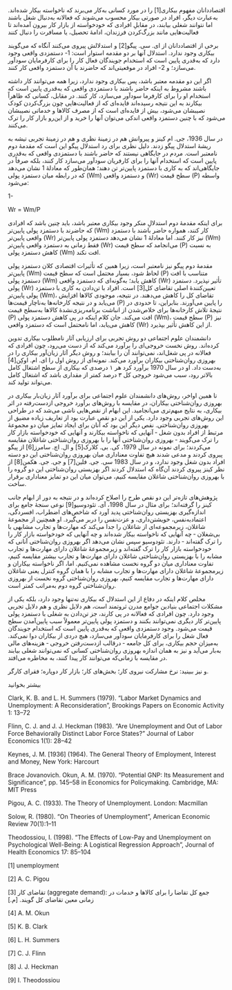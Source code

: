   اقتصاددانان مفهوم بیکاری[1] را در مورد کسانی به‌کار می‌برند که ناخواسته بیکار شده‌اند. به‌عبارت دیگر، افراد در صورتی بیکار محسوب می‌شوند که فعالانه به‌دنبال شغل باشند اما نتوانند شغلی بیابند، در مقابلِ افرادی که خودخواسته از بازار کار بیرون آمده‌اند تا فعالیت‌هایی مانند بزرگ‌کردن فرزندان، ادامهٔ تحصیل، یا مسافرت را دنبال کنند 

برخی از اقتصاددانان از ای. سی. پیگو[2] و استدلالش پیروی می‌کنند آنگاه که می‌گویند بیکاری وجود ندارد. استدلال آنها بر دو مقدمه استوار است: 1- دستمزدی واقعی وجود دارد که به‌قدری پایین است که استخدام جویندگان فعال کار را برای کارفرمایان سودآور می‌سازد؛ و 2- افراد در موقعیتی‌اند که حاضرند با آن دستمزد واقعی کار کنند.

 اگر این دو مقدمه معتبر باشد، پس بیکاری وجود ندارد، زیرا همه می‌توانند کار داشته باشند مشروط به اینکه حاضر باشند با دستمزدی واقعی که به‌قدری پایین است که استخدام او را برای کارفرما سودآور می‌سازد، کار کنند. در مقابل، کسانی که ظاهراً بیکارند به این نتیجه رسیده‌اند فایده‌ای که از فعالیت‌هایی چون بزرگ‌کردن کودک نصیبشان می‌شود، بیش از فایده‌ای است که از مصرف کالاها و خدماتی نصیبشان می‌شود که با چنین دستمزد واقعی اندکی می‌توان آنها را خرید و از این‌رو بازار کار را ترک می‌کنند.

در سال 1936، جی. ام کینز و پیروانش هم در زمینۀ نظری و هم در زمینۀ تجربی تیشه به ریشۀ استدلال پیگو زدند. دلیل نظری برای رد استدلال پیگو این است که مقدمهٔ دوم نامعتبر است. مردم در جایگاهی نیستند که حاضر باشند با دستمزدی واقعی که به‌قدری پایین است که استخدام آنها را برای کارفریان سودآور می‌سازد کار کنند، بلکه صرفاً در جایگاهی‌اند که به کاری با دستمزد پایین‌تر تن دهند؛ همان‌طور که معادلهٔ 1 نشان می‌دهد که در رابطه میان دستمزد پولی (Wm) و دستمزد واقعی (Wr) سطح قیمت (P) واسطه می‌شود:

1-

Wr = Wm/P

برای اینکه مقدمهٔ دوم استدلالِ منکر وجود بیکاری معتبر باشد، باید چنین باشد که افرادی که حاضرند با دستمزد پولی پایین‌تر (Wm) کار کنند، همواره حاضر باشند با دستمزد واقعی پایین‌تر (Wr) نیز کار کنند. اما معادلهٔ 1 نشان می‌دهد دستمزد پولی پایین‌تر (Wm) فقط زمانی به دستمزد واقعی پایین‌تر (Wr) می‌انجامد که سطح قیمت (P) به نسبت کاهش دستمزد پولی (Wm) افت نکند.

 مقدمهٔ دوم پیگو نیز نامعتبر است، زیرا همین که تأثیرات اقتصادی کلان دستمزد پولی پایین‌تر (Wm) لحاظ شود، بسیار محتمل است که سطح قیمت (P) متناسب با افت دستمزد پولی (Wm) کاهش یابد؛ به‌گونه‌ای که دستمزد واقعی (Wr) تأثیر نپذیرد. دستمزد پولی (Wr) تعیین‌کنندهٔ اصلی تقاضای کل[3] است. افراد با تن‌دادن به کاری با دستمزد پولی پایین‌تر (Wm)، تقاضای کل را کاهش می‌دهند. در نتیجه، موجودی کالاها افزایش می‌یابد و در نتیجه کارخانه‌ها به‌ناچار قیمت‌ها (P) را پایین می‌آورند. بنابراین، تا حدودی در نتیجهٔ تلاش کارخانه‌ها برای خلاص‌شدن از انباشت برنامه‌ریزی‌نشدۀ کالاها به‌سطح قیمت (P) افت می‌کند. جان کلام اینکه در پی کاهش دستمزد پولی (Wm)، سطح قیمت (P) نیز کاهش می‌یابد، اما نامحتمل است که دستمزد واقعی (Wr) از این کاهش تأثیر بپذیرد.

دانشمندان علوم اجتماعی دو روش تجربی برای ارزیابی آثار نامطلوب بیکاری تدوین کرده‌اند. روش نخست خروجی‌ای را برآورد می‌کند که از دست می‌رود، چون افرادی که فعالانه در پی شغل‌اند، نمی‌توانند آن را بیابند؛ و روش دیگر آثار زیان‌آور بیکاری را در بهروزی روان‌شناختی بیکاران برآورد می‌کند. نمونه‌ای از روش اول را ای. ام. اوکِن[4] به‌دست داد. او در سال 1970 برآورد کرد هر ۱ درصدی که بیکاری از سطح اشتغال کامل بالاتر رود، سبب می‌شود خروجی کل ۳ درصد کمتر از مقداری باشد که اشتغال کامل می‌تواند تولید کند.

 تا همین اواخر، روش‌های دانشمندان علوم اجتماعی برای برآورد آثار زیان‌بار بیکاری در بهروزی روان‌‌شناختی بیکاران، در مقایسه با روش‌های برآورد خروجی ازدست‌رفته در اثر بیکاری، به نتایج مبهم‌تری می‌انجامید. این ابهام از نقص‌هایی ناشی می‌شد که در طراحی این روش‌های تجربی وجود دارد. یکی از این دو نقص عبارت بود از تعاریف زیاده مضیق از بهروزی روان‌شناختی. نقص دیگر این بود که آنان برای ایجاد تمایز میان دو مجموعهٔ مرتبط از افراد بدون شغل ‐ آنهایی که ناخواسته بیکارند و آنهایی که خودخواسته بازار کار را ترک می‌گویند ‐ بهروزی روان‌شناختی آنها را با بهروزی روان‌شناختی شاغلان مقایسه می‌کردند؛ برای نمونه در سال 1979، کی. بی. کلارک[5] و ال. اچ. سامرز[6] از پیگو پیروی کردند و مدعی شدند هیچ تفاوت معناداری میان بهروزی روان‌شناختی این دو دسته افراد بدون شغل وجود ندارد، و در سال 1983 سی. جی. فلین[7] و جی. جی. هکمن[8] از نظر کینز پیروی کردند آن‌گاه که استدلال کردند اگر بهزیستی روان‌شناختی این دو گروه را با بهروزی روان‌شناختی شاغلان مقایسه کنیم، می‌توان میان این دو تمایز معناداری برقرار ساخت.

 پژوهش‌های تازه‌تر این دو نقص طرح را اصلاح کرده‌اند و در نتیجه به دور از ابهام جانب کینز را گرفته‌اند؛ برای مثال در سال 1998، آی. تئودوسیو[9] نوعی سنجۀ جامع برای اندازه‌گیری بهزیستی روان‌شناختی پدید آورد که شاخص‌های اضطراب، افسردگی، اعتمادبه‌نفس، خویشتن‌داری، و عزت‌نفس را دربر می‌گیرد. او همچنین از مجموعهٔ شاغلان، زیرمجموعه‌ای از شاغلان را جدا می‌کند که مهارت‌ها و تجارب مشابهی با بی‌شغلان ‐ چه آنهایی که ناخواسته بیکار شده‌اند و چه آنهایی که خودخواسته بازار کار را را ترک گفته‌اند ‐ دارند. تئودوسیو سپس نشان می‌دهد اگر بهروزی روان‌شناختی آنانی که خودخواسته بازار کار را ترک گفته‌اند و زیرمجموعهٔ شاغلان دارای مهارت‌ها و تجارب مشابه را با بهزیستی روان‌شناختی شاغلان دارای مهارت‌ها و تجارب بیشتر مقایسه کنیم، تفاوت معناداری میان دو گروه نخست مشاهده نمی‌کنیم. اما، اگر ناخواسته بیکاران و زیرمجموعهٔ شاغلان دارای مهارت‌ها و تجارب مشابه را با همان گروه کنترل یعنی شاغلان دارای مهارت‌ها و تجارب مقایسه کنیم، بهروزی روان‌شناختی گروه نخست از بهروزی روان‌شناختی گروه دوم به‌مراتب کمتر است.

 مخلص کلام اینکه در دفاع از این استدلال که بیکاری نه‌تنها وجود دارد، بلکه یکی از مشکلات اجتماعی بنیادین جوامع مدرن ثروتمند است، هم دلایل نظری و هم دلایل تجربی وجود دارد. چون افرادی که فعالانه در پی کارند، جز تن‌دادن به شغلی با دستمزد پولی پایین‌تر کار دیگری نمی‌توانند بکنند و دستمزد پولی پایین‌تر معمولاً سبب پایین‌آمدن سطح قیمت می‌شود. وجود دستمزدی واقعی که به‌قدری پایین است که استخدام جویندگان فعال شغل را برای کارفرمایان سودآور می‌سازد، هیچ دردی از بیکاران دوا نمی‌کند. به‌میزان حجم بیکاری، برای کل جامعه ‐ درقالب ازدست‌رفتن خروجی ‐ هزینه‌های مالی به‌بار می‌آید و نیز به همان اندازه بهروزی روان‌شناختی کسانی که نمی‌توانند شغلی بیابند در مقایسه با زمانی‌که می‌توانند کار پیدا کنند، به مخاطره می‌افتد.

و نیز ببینید: نرخ مشارکت نیروی کار؛ بخش‌های کار؛ بازار کار دوپاره؛ فقرای کارگر.

بیشتر بخوانید

Clark, K. B. and L. H. Summers (1979). “Labor Market Dynamics and Unemployment: A Reconsideration”, Brookings Papers on Economic Activity 1: 13–72

Flinn, C. J. and J. J. Heckman (1983). “Are Unemployment and Out of Labor Force Behaviorally Distinct Labor Force States?” Journal of Labor Economics 1(1): 28–42

Keynes, J. M. [1936] (1964). The General Theory of Employment, Interest and Money, New York: Harcourt

Brace Jovanovich. Okun, A. M. (1970). “Potential GNP: Its Measurement and Significance”, pp. 145–58 in Economics for Policymaking. Cambridge, MA: MIT Press

Pigou, A. C. (1933). The Theory of Unemployment. London: Macmillan

Solow, R. (1980). “On Theories of Unemployment”, American Economic Review 70(1):1–11

Theodossiou, I. (1998). “The Effects of Low-Pay and Unemployment on Psychological Well-Being: A Logistical Regression Approach”, Journal of Health Economics 17: 85–104

 [1] unemployment

 [2] A. C. Pigou

 [3] تقاضای کار (aggregate demand): جمع کل تقاضا را برای کالاها و خدمات در زمانی معین تقاضای کل گویند. [م.]

 [4] A. M. Okun

 [5] K. B. Clark

 [6] L. H. Summers

[7] C. J. Flinn

[8] J. J. Heckman 

[9] I. Theodossiou

 

 

 

 